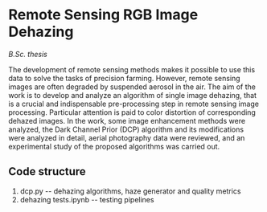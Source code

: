 # Remote Sensing RGB Image Dehazing

*B.Sc. thesis*

The development of remote sensing methods makes it possible to use this data to solve the tasks of precision farming.
    However, remote sensing images are often degraded by suspended aerosol in the air. 
    The aim of the work is to develop and analyze an algorithm of single image dehazing, that is a crucial and indispensable pre-processing step in remote sensing image processing.
    Particular attention is paid to color distortion of corresponding dehazed images.
    In the work, some image enhancement methods were analyzed, the Dark Channel Prior (DCP) algorithm and its modifications were analyzed in detail, aerial photography data were reviewed, and an experimental study of the proposed algorithms was carried out.

## Code structure
1. dcp.py -- dehazing algorithms, haze generator and quality metrics
2. dehazing tests.ipynb -- testing pipelines
